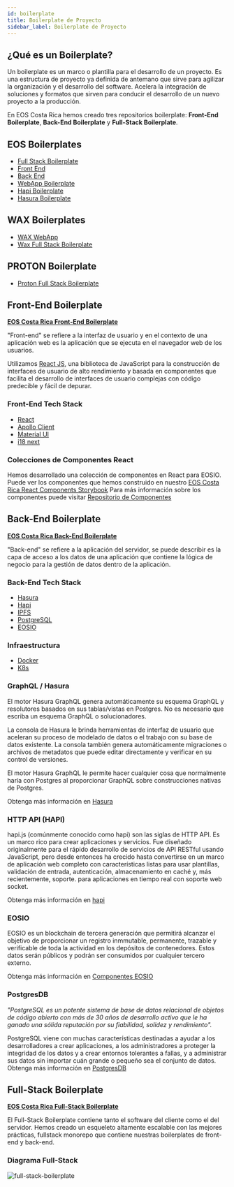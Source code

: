 ```yaml
---
id: boilerplate
title: Boilerplate de Proyecto
sidebar_label: Boilerplate de Proyecto
---
```

## ¿Qué es un Boilerplate?

Un boilerplate es un marco o plantilla para el desarrollo de un proyecto. Es una estructura de proyecto ya definida de antemano que sirve para agilizar la organización y el desarrollo del software. Acelera la integración de soluciones y formatos que sirven para conducir el desarrollo de un nuevo proyecto a la producción.

En EOS Costa Rica hemos creado tres repositorios boilerplate: **Front-End Boilerplate**, **Back-End Boilerplate** y **Full-Stack Boilerplate**.

## EOS Boilerplates 

- [Full Stack Boilerplate](https://github.com/eoscostarica/full-stack-boilerplate)
- [Front End](https://github.com/eoscostarica/backend-boilerplate)
- [Back End](https://github.com/eoscostarica/backend-boilerplate)
- [WebApp Boilerplate](https://github.com/eoscostarica/webapp-boilerplate)
- [Hapi Boilerplate](https://github.com/eoscostarica/hapi-boilerplate)
- [Hasura Boilerplate](https://github.com/eoscostarica/hasura-boilerplate)

## WAX Boilerplates 

- [WAX WebApp](https://github.com/edenia/wax-webapp-boilerplate)
- [Wax Full Stack Boilerplate](https://github.com/edenia/wax-full-stack-boilerplate)

## PROTON Boilerplate 

- [Proton Full Stack Boilerplate](https://github.com/edenia/proton-full-stack-boilerplate)

## Front-End Boilerplate

[**EOS Costa Rica Front-End Boilerplate**](https://github.com/eoscostarica/webapp-boilerplate)

"Front-end" se refiere a la interfaz de usuario y en el contexto de una aplicación web es la aplicación que se ejecuta en el navegador web de los usuarios.

Utilizamos [React JS](https://guias.eoscostarica.io/docs/tutoriales/tutorial-react), una biblioteca de JavaScript para la construcción de interfaces de usuario de alto rendimiento y basada en componentes que facilita el desarrollo de interfaces de usuario complejas con código predecible y fácil de depurar.

### Front-End Tech Stack

- [React](https://reactjs.org/)
- [Apollo Client](https://www.apollographql.com/docs/react/v3.0-beta/)
- [Material UI](https://material-ui.com/)
- [i18 next](https://react.i18next.com/)

### Colecciones de Componentes React

Hemos desarrollado una colección de componentes en React para EOSIO. Puede ver los componentes que hemos construido en nuestro [EOS Costa Rica React Components Storybook](https://guias.eoscostarica.io/docs/tutoriales/tutorial-react#componentes-en-eos-costa-rica)
Para más información sobre los componentes puede visitar [Repositorio de Componentes](https://github.com/eoscostarica/eoscr-components)

## Back-End Boilerplate

[**EOS Costa Rica Back-End Boilerplate**](https://github.com/eoscostarica/backend-boilerplate)

"Back-end" se refiere a la aplicación del servidor, se puede describir es la capa de acceso a los datos de una aplicación que contiene la lógica de negocio para la gestión de datos dentro de la aplicación.

### Back-End Tech Stack

- [Hasura](https://hasura.io/)
- [Hapi](https://hapi.dev/)
- [IPFS](https://ipfs.io/)
- [PostgreSQL](https://www.postgresql.org/)
- [EOSIO](https://eos.io/)

### Infraestructura

- [Docker](https://www.docker.com/)
- [K8s](https://kubernetes.io/)

### GraphQL / Hasura

El motor Hasura GraphQL genera automáticamente su esquema GraphQL y resolutores basados ​​en sus tablas/vistas en Postgres. No es necesario que escriba un esquema GraphQL o solucionadores.

La consola de Hasura le brinda herramientas de interfaz de usuario que aceleran su proceso de modelado de datos o el trabajo con su base de datos existente. La consola también genera automáticamente migraciones o archivos de metadatos que puede editar directamente y verificar en su control de versiones.

El motor Hasura GraphQL le permite hacer cualquier cosa que normalmente haría con Postgres al proporcionar GraphQL sobre construcciones nativas de Postgres.

Obtenga más información en [Hasura](https://guias.eoscostarica.io/docs/herramientas-para-desarrolladores#hasura)

### HTTP API (HAPI)

hapi.js (comúnmente conocido como hapi) son las siglas de HTTP API. Es un marco rico para crear aplicaciones y servicios. Fue diseñado originalmente para el rápido desarrollo de servicios de API RESTful usando JavaScript, pero desde entonces ha crecido hasta convertirse en un marco de aplicación web completo con características listas para usar plantillas, validación de entrada, autenticación, almacenamiento en caché y, más recientemente, soporte. para aplicaciones en tiempo real con soporte web socket.

Obtenga más información en [hapi](https://guias.eoscostarica.io/docs/herramientas-para-desarrolladores#hapi)

### EOSIO

EOSIO es un blockchain de tercera generación que permitirá alcanzar el objetivo de proporcionar un registro inmmutable, permanente, trazable y verificable de toda la actividad en los depósitos de contenedores. Estos datos serán públicos y podrán ser consumidos por cualquier tercero externo.

Obtenga más información en [Componentes EOSIO](https://guias.eoscostarica.io/docs/aprender-eosio/componentes-eosio)

### PostgresDB

*"PostgreSQL es un potente sistema de base de datos relacional de objetos de código abierto con más de 30 años de desarrollo activo que le ha ganado una sólida reputación por su fiabilidad, solidez y rendimiento".*

PostgreSQL viene con muchas características destinadas a ayudar a los desarrolladores a crear aplicaciones, a los administradores a proteger la integridad de los datos y a crear entornos tolerantes a fallas, y a administrar sus datos sin importar cuán grande o pequeño sea el conjunto de datos.
Obtenga más información en [PostgresDB](https://guias.eoscostarica.io/docs/herramientas-para-desarrolladores#postgresdb)

## Full-Stack Boilerplate

[**EOS Costa Rica Full-Stack Boilerplate**](https://github.com/eoscostarica/full-stack-boilerplate)

El Full-Stack Boilerplate contiene tanto el software del cliente como el del servidor. Hemos creado un esqueleto altamente escalable con las mejores prácticas, fullstack monorepo que contiene nuestras boilerplates de front-end y back-end.

### Diagrama Full-Stack

![full-stack-boilerplate](https://user-images.githubusercontent.com/5632966/106770009-2cf32780-6603-11eb-98dd-c1a6a9aa8451.png)